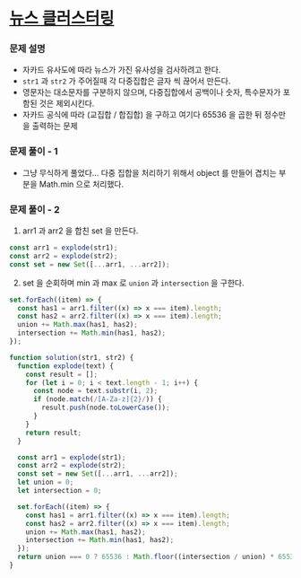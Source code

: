# [뉴스 클러스터링](https://school.programmers.co.kr/learn/courses/30/lessons/17677/solution_groups?language=javascript)

### 문제 설명

- 자카드 유사도에 따라 뉴스가 가진 유사성을 검사하려고 한다.
- `str1` 과 `str2` 가 주어질때 각 다중집합은 글자 씩 끊어서 만든다.
- 영문자는 대소문자를 구분하지 않으며, 다중집합에서 공백이나 숫자, 특수문자가 포함된 것은 제외시킨다.
- 자카드 공식에 따라 (교집합 / 합집합) 을 구하고 여기다 65536 을 곱한 뒤 정수만을 출력하는 문제

### 문제 풀이 - 1

- 그냥 무식하게 풀었다... 다중 집합을 처리하기 위해서 object 를 만들어 겹치는 부분을 Math.min 으로 처리했다.

### 문제 풀이 - 2

1. arr1 과 arr2 을 합친 set 을 만든다.

```js
const arr1 = explode(str1);
const arr2 = explode(str2);
const set = new Set([...arr1, ...arr2]);
```

2. set 을 순회하며 min 과 max 로 `union` 과 `intersection` 을 구한다.

```js
set.forEach((item) => {
  const has1 = arr1.filter((x) => x === item).length;
  const has2 = arr2.filter((x) => x === item).length;
  union += Math.max(has1, has2);
  intersection += Math.min(has1, has2);
});
```

```js
function solution(str1, str2) {
  function explode(text) {
    const result = [];
    for (let i = 0; i < text.length - 1; i++) {
      const node = text.substr(i, 2);
      if (node.match(/[A-Za-z]{2}/)) {
        result.push(node.toLowerCase());
      }
    }
    return result;
  }

  const arr1 = explode(str1);
  const arr2 = explode(str2);
  const set = new Set([...arr1, ...arr2]);
  let union = 0;
  let intersection = 0;

  set.forEach((item) => {
    const has1 = arr1.filter((x) => x === item).length;
    const has2 = arr2.filter((x) => x === item).length;
    union += Math.max(has1, has2);
    intersection += Math.min(has1, has2);
  });
  return union === 0 ? 65536 : Math.floor((intersection / union) * 65536);
}
```
